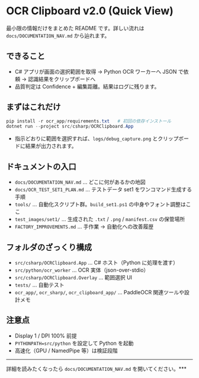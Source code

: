 # OCR Clipboard v2.0 (Quick View)

最小限の情報だけをまとめた README です。詳しい流れは `docs/DOCUMENTATION_NAV.md` から辿れます。

## できること
- C# アプリが画面の選択範囲を取得 → Python OCR ワーカーへ JSON で依頼 → 認識結果をクリップボードへ
- 品質判定は Confidence + 編集距離。結果はログに残ります。

## まずはこれだけ
```powershell
pip install -r ocr_app/requirements.txt   # 初回の依存インストール
dotnet run --project src/csharp/OCRClipboard.App
```
- 指示どおりに範囲を選択すれば、`logs/debug_capture.png` とクリップボードに結果が出力されます。

## ドキュメントの入口
- `docs/DOCUMENTATION_NAV.md` … どこに何があるかの地図
- `docs/OCR_TEST_SET1_PLAN.md` … テストデータ set1 をワンコマンド生成する手順
- `tools/` … 自動化スクリプト群。`build_set1.ps1` の中身やフォント調整はここ
- `test_images/set1/` … 生成された `.txt` / `.png` / `manifest.csv` の保管場所
- `FACTORY_IMPROVEMENTS.md` … 手作業 → 自動化への改善履歴

## フォルダのざっくり構成
- `src/csharp/OCRClipboard.App` … C# ホスト（Python に処理を渡す）
- `src/python/ocr_worker` … OCR 実体（json-over-stdio）
- `src/csharp/OCRClipboard.Overlay` … 範囲選択 UI
- `tests/` … 自動テスト
- `ocr_app/`, `ocr_sharp/`, `ocr_clipboard_app/` … PaddleOCR 関連ツールや設計メモ

## 注意点
- Display 1 / DPI 100% 前提
- `PYTHONPATH=src/python` を設定して Python を起動
- 高速化（GPU / NamedPipe 等）は検証段階

---  
詳細を読みたくなったら `docs/DOCUMENTATION_NAV.md` を開いてください。***
